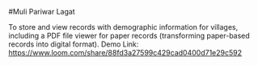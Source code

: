 #Muli Pariwar Lagat

To store and view records with demographic information for villages, including a PDF file viewer for paper records (transforming paper-based records into digital format).
Demo Link: https://www.loom.com/share/88fd3a27599c429cad0400d71e29c592

